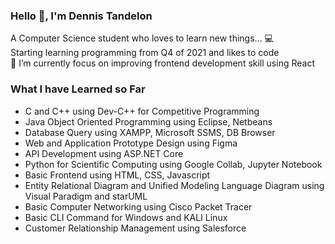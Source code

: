 ### Hello 👋, I'm Dennis Tandelon

<div>
    <div>A Computer Science student who loves to learn new things... 💻 </div>
    <div>Starting learning programming from Q4 of 2021 and likes to code</div>
    <div>🌱 I’m currently focus on improving frontend development skill using React</div>
</div>


### What I have Learned so Far
<div>
  <ul>
    <li>C and C++ using Dev-C++ for Competitive Programming</li>
    <li>Java Object Oriented Programming using Eclipse, Netbeans</li>
    <li>Database Query using XAMPP, Microsoft SSMS, DB Browser</li>
    <li>Web and Application Prototype Design using Figma</li>
    <li>API Development using ASP.NET Core</li>
    <li>Python for Scientific Computing using Google Collab, Jupyter Notebook</li>
    <li>Basic Frontend using HTML, CSS, Javascript</li>
    <li>Entity Relational Diagram and Unified Modeling Language Diagram using Visual Paradigm and starUML</li>
    <li>Basic Computer Networking using Cisco Packet Tracer</li>
    <li>Basic CLI Command for Windows and KALI Linux</li>
    <li>Customer Relationship Management using Salesforce</li>
  </ul>
</div>
